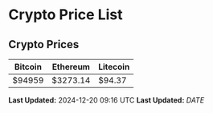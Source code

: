 # Crypto Price List

## Crypto Prices
| Bitcoin | Ethereum | Litecoin |
| ------- | -------- | -------- |
| $94959 | $3273.14 | $94.37 |
**Last Updated:** 2024-12-20 09:16 UTC
**Last Updated:** $DATE$
